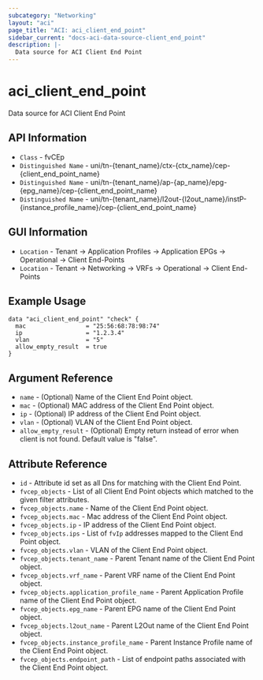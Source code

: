 ```yaml
---
subcategory: "Networking"
layout: "aci"
page_title: "ACI: aci_client_end_point"
sidebar_current: "docs-aci-data-source-client_end_point"
description: |-
  Data source for ACI Client End Point
---
```


# aci_client_end_point

Data source for ACI Client End Point

## API Information ##

* `Class` - fvCEp
* `Distinguished Name` - uni/tn-{tenant_name}/ctx-{ctx_name}/cep-{client_end_point_name}
* `Distinguished Name` - uni/tn-{tenant_name}/ap-{ap_name}/epg-{epg_name}/cep-{client_end_point_name}
* `Distinguished Name` - uni/tn-{tenant_name}/l2out-{l2out_name}/instP-{instance_profile_name}/cep-{client_end_point_name}

## GUI Information ##

* `Location` - Tenant -> Application Profiles -> Application EPGs -> Operational -> Client End-Points
* `Location` - Tenant -> Networking -> VRFs -> Operational -> Client End-Points
## Example Usage

```hcl
data "aci_client_end_point" "check" {
  mac                 = "25:56:68:78:98:74"
  ip                  = "1.2.3.4"
  vlan                = "5"
  allow_empty_result  = true
}
```

## Argument Reference

- `name` - (Optional) Name of the Client End Point object.
- `mac` - (Optional) MAC address of the Client End Point object.
- `ip` - (Optional) IP address of the Client End Point object.
- `vlan` - (Optional) VLAN of the Client End Point object.
- `allow_empty_result` - (Optional) Empty return instead of error when client is not found. Default value is "false". 

## Attribute Reference

- `id` - Attribute id set as all Dns for matching with the Client End Point.
- `fvcep_objects` - List of all Client End Point objects which matched to the given filter attributes.
- `fvcep_objects.name` - Name of the Client End Point object.
- `fvcep_objects.mac` - Mac address of the Client End Point object.
- `fvcep_objects.ip` - IP address of the Client End Point object.
- `fvcep_objects.ips` - List of `fvIp` addresses mapped to the Client End Point object.
- `fvcep_objects.vlan` - VLAN of the Client End Point object.
- `fvcep_objects.tenant_name` - Parent Tenant name of the Client End Point object.
- `fvcep_objects.vrf_name` - Parent VRF name of the Client End Point object.
- `fvcep_objects.application_profile_name` - Parent Application Profile name of the Client End Point object.
- `fvcep_objects.epg_name` - Parent EPG name of the Client End Point object.
- `fvcep_objects.l2out_name` - Parent L2Out name of the Client End Point object.
- `fvcep_objects.instance_profile_name` - Parent Instance Profile name of the Client End Point object.
- `fvcep_objects.endpoint_path` - List of endpoint paths associated with the Client End Point object.
